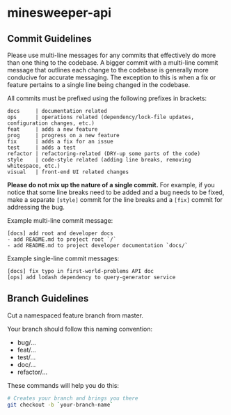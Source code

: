 # minesweeper-api

## Commit Guidelines

Please use multi-line messages for any commits that effectively do more than one thing to the codebase. A bigger commit with a multi-line commit message that outlines each change to the codebase is generally more conducive for accurate messaging. The exception to this is when a fix or feature pertains to a single line being changed in the codebase.

All commits must be prefixed using the following prefixes in brackets:

```
docs     | documentation related
ops      | operations related (dependency/lock-file updates, configuration changes, etc.)
feat     | adds a new feature
prog     | progress on a new feature
fix      | adds a fix for an issue
test     | adds a test
refactor | refactoring-related (DRY-up some parts of the code)
style    | code-style related (adding line breaks, removing whitespace, etc.)
visual   | front-end UI related changes
```

**Please do not mix up the nature of a single commit.** For example, if you notice that some line breaks need to be added and a bug needs to be fixed, make a separate `[style]` commit for the line breaks and a `[fix]` commit for addressing the bug.

Example multi-line commit message:

```
[docs] add root and developer docs
- add README.md to project root `/`
- add README.md to project developer documentation `docs/`
```

Example single-line commit messages:

```
[docs] fix typo in first-world-problems API doc
[ops] add lodash dependency to query-generator service
```

## Branch Guidelines

Cut a namespaced feature branch from master.

Your branch should follow this naming convention:

- bug/...
- feat/...
- test/...
- doc/...
- refactor/...

These commands will help you do this:

```bash
# Creates your branch and brings you there
git checkout -b `your-branch-name`
```
